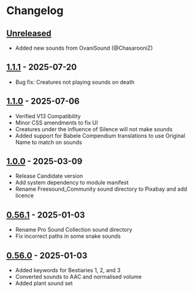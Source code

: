 # Changelog

## [Unreleased]
- Added new sounds from OvaniSound (@ChasarooniZ)

## [1.1.1] - 2025-07-20

- Bug fix: Creatures not playing sounds on death

## [1.1.0] - 2025-07-06

- Verified V13 Compatibility
- Minor CSS amendments to fix UI
- Creatures under the influence of Silence will not make sounds
- Added support for Babele Compendium translations to use Original Name to match on sounds

## [1.0.0] - 2025-03-09

- Release Candidate version
- Add system dependency to module manifest
- Rename Freesound\_Community sound directory to Pixabay and add licence

## [0.56.1] - 2025-01-03

- Rename Pro Sound Collection sound directory
- Fix incorrect paths in some snake sounds

## [0.56.0] - 2025-01-03

- Added keywords for Bestiaries 1, 2, and 3
- Converted sounds to AAC and normalised volume
- Added plant sound set

[Unreleased]: https://github.com/olilan1/pf2e-creature-sounds/compare/v1.1.1...HEAD

[1.1.1]: https://github.com/olilan1/pf2e-creature-sounds/compare/v1.1.0...v1.1.1

[1.1.0]: https://github.com/olilan1/pf2e-creature-sounds/compare/v1.0.0...v1.1.0

[1.0.0]: https://github.com/olilan1/pf2e-creature-sounds/compare/v0.56.1...v1.0.0

[0.56.1]: https://github.com/olilan1/pf2e-creature-sounds/compare/v0.56.0...v0.56.1

[0.56.0]: https://github.com/olilan1/pf2e-creature-sounds/releases/tag/v0.56.0
